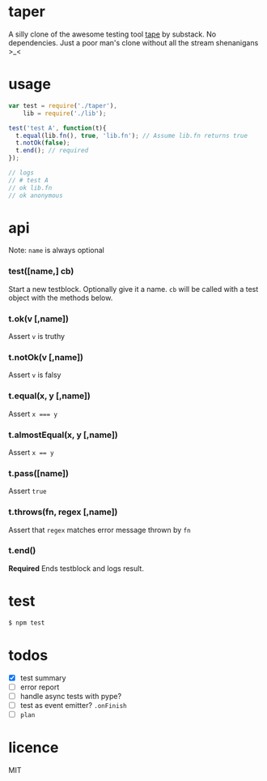 # taper
A silly clone of the awesome testing tool [tape](https://github.com/substack/tape) by substack. No dependencies. Just a poor man's clone without all the stream shenanigans >_<

# usage
```javascript
var test = require('./taper'),
    lib = require('./lib');

test('test A', function(t){
  t.equal(lib.fn(), true, 'lib.fn'); // Assume lib.fn returns true
  t.notOk(false);
  t.end(); // required
});

// logs
// # test A
// ok lib.fn
// ok anonymous
```

# api
Note: `name` is always optional
### test([name,] cb)
Start a new testblock. Optionally give it a name. `cb` will be called with a test object with the methods below.
### t.ok(v [,name])
Assert `v` is truthy
### t.notOk(v [,name])
Assert `v` is falsy
### t.equal(x, y [,name])
Assert `x === y`
### t.almostEqual(x, y [,name])
Assert `x == y`
### t.pass([name])
Assert `true`
### t.throws(fn, regex [,name])
Assert that `regex` matches error message thrown by `fn`
### t.end()
**Required** Ends testblock and logs result.

# test
```bash
$ npm test
```

# todos
- [x] test summary
- [ ] error report
- [ ] handle async tests with pype?
- [ ] test as event emitter? `.onFinish`
- [ ] `plan`

# licence
MIT